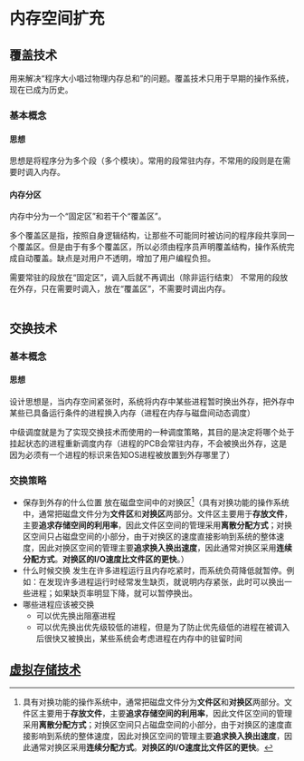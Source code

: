 # 内存空间扩充

## 覆盖技术

用来解决“程序大小唱过物理内存总和”的问题。覆盖技术只用于早期的操作系统，现在已成为历史。

### 基本概念

#### 思想

思想是将程序分为多个段（多个模块）。常用的段常驻内存，不常用的段则是在需要时调入内存。

#### 内存分区

内存中分为一个“固定区”和若干个“覆盖区”。

多个覆盖区是指，按照自身逻辑结构，让那些不可能同时被访问的程序段共享同一个覆盖区。但是由于有多个覆盖区，所以必须由程序员声明覆盖结构，操作系统完成自动覆盖。缺点是对用户不透明，增加了用户编程负担。

需要常驻的段放在“固定区”，调入后就不再调出（除非运行结束）
不常用的段放在外存，只在需要时调入，放在“覆盖区”，不需要时调出内存。

<img :src="$withBase='/img/os-memory-override.png'" class="align-center" />

## 交换技术

### 基本概念

#### 思想

设计思想是，当内存空间紧张时，系统将内存中某些进程暂时换出外存，把外存中某些已具备运行条件的进程换入内存（进程在内存与磁盘间动态调度）

中级调度就是为了实现交换技术而使用的一种调度策略，其目的是决定将哪个处于挂起状态的进程重新调度内存（进程的PCB会常驻内存，不会被换出外存，这是因为必须有一个进程的标识来告知OS进程被放置到外存哪里了）

### 交换策略

- 保存到外存的什么位置
  放在磁盘空间中的对换区[^1]（具有对换功能的操作系统中，通常把磁盘文件分为**文件区**和**对换区**两部分。文件区主要用于**存放文件**，主要**追求存储空间的利用率**，因此文件区空间的管理采用**离散分配方式**；对换区空间只占磁盘空间的小部分，由于对换区的速度直接影响到系统的整体速度，因此对换区空间的管理主要**追求换入换出速度**，因此通常对换区采用**连续分配方式**。**对换区的I/O速度比文件区的更快**。）
- 什么时候交换
  发生在许多进程运行且内存吃紧时，而系统负荷降低就暂停。例如：在发现许多进程运行时经常发生缺页，就说明内存紧张，此时可以换出一些进程；如果缺页率明显下降，就可以暂停换出。
- 哪些进程应该被交换
  - 可以优先换出阻塞进程
  - 可以优先换出优先级较低的进程，但是为了防止优先级低的进程在被调入后很快又被换出，某些系统会考虑进程在内存中的驻留时间



## [虚拟存储技术](./虚拟存储技术.md)



[^1]: 具有对换功能的操作系统中，通常把磁盘文件分为**文件区**和**对换区**两部分。文件区主要用于**存放文件**，主要**追求存储空间的利用率**，因此文件区空间的管理采用**离散分配方式**；对换区空间只占磁盘空间的小部分，由于对换区的速度直接影响到系统的整体速度，因此对换区空间的管理主要**追求换入换出速度**，因此通常对换区采用**连续分配方式**。**对换区的I/O速度比文件区的更快**。